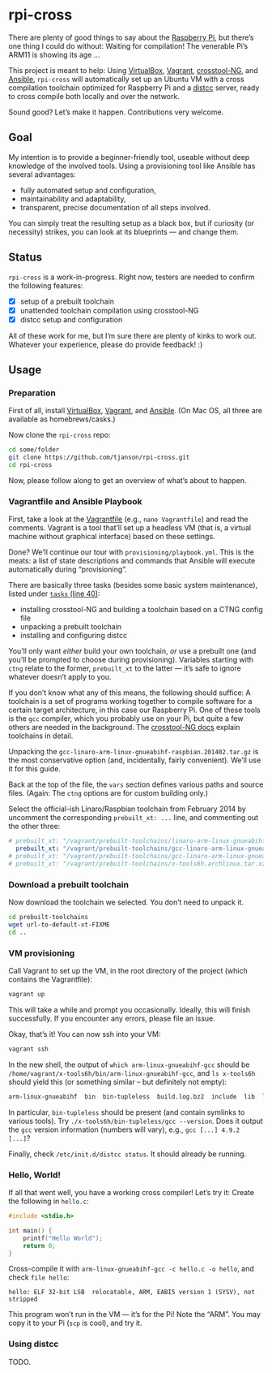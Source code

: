 rpi-cross
=========

There are plenty of good things to say about the [Raspberry Pi](http://www.raspberrypi.org/help/what-is-a-raspberry-pi/), but there’s one thing I could do without: Waiting for compilation! The venerable Pi’s ARM11 is showing its age …

This project is meant to help: Using [VirtualBox](https://www.virtualbox.org/), [Vagrant](https://github.com/mitchellh/vagrant), [crosstool-NG](http://crosstool-ng.org/), and [Ansible](https://github.com/ansible/ansible), `rpi-cross` will automatically set up an Ubuntu VM with a cross compilation toolchain optimized for Raspberry Pi and a [distcc](https://code.google.com/p/distcc/) server, ready to cross compile both locally and over the network.

Sound good? Let’s make it happen. Contributions very welcome.

Goal
----

My intention is to provide a beginner-friendly tool, useable without deep knowledge of the involved tools. 
Using a provisioning tool like Ansible has several advantages:

- fully automated setup and configuration,
- maintainability and adaptability,
- transparent, precise documentation of all steps involved.

You can simply treat the resulting setup as a black box, but if curiosity (or necessity) strikes, you can look at its blueprints — and change them.

Status
------

`rpi-cross` is a work-in-progress. Right now, testers are needed to confirm the following features:

- [x] setup of a prebuilt toolchain
- [x] unattended toolchain compilation using crosstool-NG
- [x] distcc setup and configuration

All of these work for me, but I’m sure there are plenty of kinks to work out. Whatever your experience, please do provide feedback! :)

Usage
-----

### Preparation

First of all, install [VirtualBox](https://www.virtualbox.org/wiki/Downloads), [Vagrant](http://www.vagrantup.com/downloads), and [Ansible](http://docs.ansible.com/intro_installation.html). (On Mac OS, all three are available as homebrews/casks.)

Now clone the `rpi-cross` repo:

```sh
cd some/folder
git clone https://github.com/tjanson/rpi-cross.git
cd rpi-cross
```

Now, please follow along to get an overview of what’s about to happen.

### Vagrantfile and Ansible Playbook

First, take a look at the [Vagrantfile](https://github.com/tjanson/rpi-cross/blob/master/Vagrantfile) (e.g., `nano Vagrantfile`) and read the comments. Vagrant is a tool that’ll set up a headless VM (that is, a virtual machine without graphical interface) based on these settings.

Done? We’ll continue our tour with `provisioning/playbook.yml`. This is the meats: a list of state descriptions and commands that Ansible will execute automatically during “provisioning”.

There are basically three tasks (besides some basic system maintenance), listed under [`tasks` (line 40)](https://github.com/tjanson/rpi-cross/blob/master/provisioning/playbook.yml#L40):

- installing crosstool-NG and building a toolchain based on a CTNG config file
- unpacking a prebuilt toolchain
- installing and configuring distcc

You’ll only want *either* build your own toolchain, *or* use a prebuilt one (and you’ll be prompted to choose during provisioning).
Variables starting with `ctng` relate to the former, `prebuilt_xt` to the latter — it’s safe to ignore whatever doesn’t apply to you.

If you don’t know what any of this means, the following should suffice:
A toolchain is a set of programs working together to compile software for a certain target architecture, in this case our Raspberry Pi. One of these tools is the `gcc` compiler, which you probably use on your Pi, but quite a few others are needed in the background.
The [crosstool-NG docs](http://crosstool-ng.org/hg/crosstool-ng/raw-file/069f43a215cc/docs/9%20-%20How%20is%20a%20toolchain%20constructed.txt) explain toolchains in detail.

Unpacking the `gcc-linaro-arm-linux-gnueabihf-raspbian.201402.tar.gz` is the most conservative option (and, incidentally, fairly convenient). We’ll use it for this guide.

Back at the top of the file, the `vars` section defines various paths and source files. (Again: The `ctng` options are for custom building only.)

Select the official-ish Linaro/Raspbian toolchain from February 2014 by uncomment the corresponding `prebuilt_xt: ...` line, and commenting out the other three:

```yml
# prebuilt_xt: "/vagrant/prebuilt-toolchains/linaro-arm-linux-gnueabihf-raspbian.201408.modified.tar.xz"
  prebuilt_xt: "/vagrant/prebuilt-toolchains/gcc-linaro-arm-linux-gnueabihf-raspbian.201402.tar.gz"
# prebuilt_xt: "/vagrant/prebuilt-toolchains/gcc-linaro-arm-linux-gnueabihf-4.9-2014.08_linux.tar.xz"
# prebuilt_xt: "/vagrant/prebuilt-toolchains/x-tools6h.archlinux.tar.xz"
```

### Download a prebuilt toolchain

Now download the toolchain we selected. You don’t need to unpack it.

```sh
cd prebuilt-toolchains
wget url-to-default-xt-FIXME
cd ..
```

### VM provisioning

Call Vagrant to set up the VM, in the root directory of the project (which contains the Vagrantfile):

```sh
vagrant up
```

This will take a while and prompt you occasionally. Ideally, this will finish successfully. If you encounter any errors, please file an issue.

Okay, that’s it! You can now ssh into your VM:

```sh
vagrant ssh
```

In the new shell, the output of `which arm-linux-gnueabihf-gcc` should be `/home/vagrant/x-tools6h/bin/arm-linux-gnueabihf-gcc`, and `ls x-tools6h` should yield this (or something similar – but definitely not empty):

```sh
arm-linux-gnueabihf  bin  bin-tupleless  build.log.bz2  include  lib  libexec  share
```

In particular, `bin-tupleless` should be present (and contain symlinks to various tools). Try `./x-tools6h/bin-tupleless/gcc --version`. Does it output the `gcc` version information (numbers will vary), e.g., `gcc [...] 4.9.2 [...]`?

Finally, check `/etc/init.d/distcc status`. It should already be running.

### Hello, World!

If all that went well, you have a working cross compiler! Let’s try it: Create the following in `hello.c`:

```c
#include <stdio.h>

int main() {
    printf("Hello World");
    return 0;
}
```

Cross-compile it with `arm-linux-gnueabihf-gcc -c hello.c -o hello`, and check `file hello`:
```
hello: ELF 32-bit LSB  relocatable, ARM, EABI5 version 1 (SYSV), not stripped
```

This program won’t run in the VM — it’s for the Pi! Note the “ARM”. You may copy it to your Pi (`scp` is cool), and try it.

### Using distcc

TODO.
